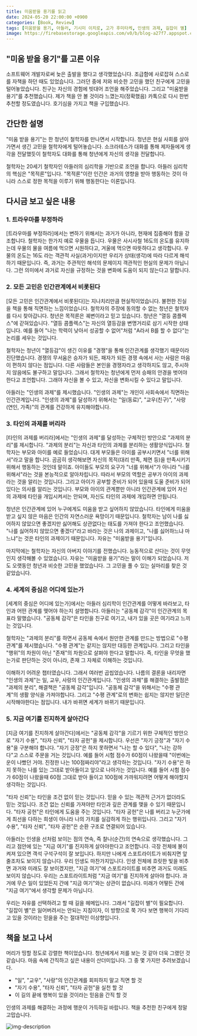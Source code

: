 ```yaml
---
title: 미움받을 용기를 읽고
date: 2024-05-20 22:00:00 +0900
categories: [Book, Review]
tags: [미움받을 용기, 아들러, 기시미 이치로, 고가 후미타케, 인생의 과제, 길잡이 별]
image: https://firebasestorage.googleapis.com/v0/b/blog-a27f7.appspot.com/o/images%2Fposts%2Fcourage-to-be-disliked%2Fcourage-to-be-disliked.jpg?alt=media&token=fa603d42-07af-4f86-b59d-6b9e72ae90ca
---
```


## "미움 받을 용기"를 고른 이유
소프트웨어 개발자로써 늦은 출발을 했다고 생각했었습니다. 조급함에 사로잡혀 스스로를 자책을 하던 때도 있었습니다. 그러던 중에 저와 비슷한 고민을 했던 친구에게 고민을 털어놓았습니다. 친구는 자신의 경험에 빗대어 조언을 해주었습니다. 그리고 "미움받을 용기"를 추천했습니다. 제가 책을 안 볼 것이라 느꼈는지(정확했음) 카톡으로 다시 한번 추천할 정도였습니다. 호기심을 가지고 책을 구입했습니다.

## 간단한 설명
"미움 받을 용기"는 한 청년이 철학자를 만나면서 시작합니다. 청년은 현실 사회를 살아가면서 생긴 고민을 철학자에게 털어놓습니다. 소크라테스가 대화를 통해 제자들에게 생각을 전달했듯이 철학자도 대화를 통해 청년에게 자신의 생각을 전달합니다.

철학자는 20세기 철학자인 아들러의 심리학을 기반으로 조언을 합니다. 아들러 심리학의 핵심은 "목적론"입니다. "목적론"이란 인간은 과거의 영향을 받아 행동하는 것이 아니라 스스로 정한 목적을 이루기 위해 행동한다는 이론입니다.

## 다시금 보고 싶은 내용

### 1. 트라우마를 부정하라
[트라우마를 부정하라]에서는 변하기 위해서는 과거가 아니라, 현재에 집중해야 함을 강조합니다. 철학자는 한가지 예로 우물을 듭니다. 우물은 사시사철 16도의 온도를 유지하는데 우물의 물을 여름에 먹으면 시원하다고, 겨울에 먹으면 따뜻하다고 생각합니다. 우물의 온도는 16도 라는 객관적 사실(과거)이지만 우리가 상태(생각)에 따라 다르게 해석하기 때문입니다. 즉, 과거는 주관적인 해석의 문제이지 객관적인 현실의 문제가 아닙니다. 그런 의미에서 과거로 자신을 규정하는 것을 변화에 도움이 되지 않는다고 말합니다.

### 2. 모든 고민은 인간관계에서 비롯된다
[모든 고민은 인간관계에서 비롯된다]는 지나치리만큼 현실적이었습니다. 불편한 진실을 책을 통해 직면하는 느낌이었습니다. 철학자의 주장에 동의할 수 없는 청년은 철학자를 다시 찾아갑니다. 청년은 목적론은 궤변이라고 믿고 있습니다. 청년은 "열등 콤플렉스"에 갇혀있습니다. "열등 콤플렉스"는 자신의 열등감을 변명거리로 삼기 시작한 상태입니다. 예를 들어 "나는 학력이 낮아서 성공할 수 없어"처럼 "A라서 B를 할 수 없다"는 논리를 세우는 것입니다. 

철학자는 청년이 "열등감"이 생긴 이유를 "경쟁"을 통해 인간관계를 생각했기 때문이라 진단했습니다. 경쟁의 무서움은 승자가 되든, 패자가 되든 경쟁 속에서 사는 사람은 마음이 편하지 않다는 점입니다. 다른 사람들은 본인을 경쟁자라고 생각하지도 않고, 주시하지 않음에도 불구하고 말입니다. 그래서 철학자는 청년에게 먼저 승패의 안경을 벗어야 한다고 조언합니다. 그래야 자신을 볼 수 있고, 자신을 변화시킬 수 있다고 말입니다.

아들러는 "인생의 과제"를 제시했습니다. "인생의 과제"는 개인이 사회속에서 직면하는 인간관계입니다. "인생의 과제"를 달성하기 위해서는 "일(동료)", "교우(친구)", "사랑(연인, 가족)"의 관계를 건강하게 유지해야합니다.

### 3. 타인의 과제를 버리라
[타인의 과제를 버리라]에서는 "인생의 과제"를 달성하는 구체적인 방안으로 "과제의 분리"를 제시합니다. "과제의 분리"는 자신과 타인의 과제를 분리하는 생활양식입니다. 철학자는 부모와 아이를 예로 들었습니다. 대게 부모들은 아이를 공부시키면서 "너를 위해서"라고 말을 합니다. 곰곰히 생각해보면 자신의 목적(대리 만족, 체면 등)을 만족시키기 위해서 행동하는 것인데 말이죠. 아이들도 부모의 요구가 "너를 위해서"가 아니라 "나를 위해서"라는 것을 본능적으로 알아차립니다. 따라서 부모의 역할은 공부가 아이의 과제라는 것을 알리는 것입니다. 그리고 아이가 공부할 준비가 되어 있을때 도울 준비가 되어 있다는 의사를 알리는 것입니다. 부모와 아이의 관계뿐만 아니라 인간관계에 있어 자신의 과제에 타인을 개입시켜서는 안되며, 자신도 타인의 과제에 개입하면 안됩니다.

청년은 인간관계에 있어 누구에게도 미움을 받고 싶어하지 않았습니다. 타인에게 미움을 받고 싶지 않은 마음은 인간의 자연스러운 욕망이기 때문입니다. 철학자는 남이 나를 싫어하지 않았으면 좋겠지만 싫어해도 상관없다는 태도를 가져야 한다고 조언했습니다. "나를 싫어하지 않았으면 좋겠다"라고 바라는 것은 나의 과제이고, "나를 싫어하느냐 마느냐"는 것은 타인의 과제이기 때문입니다. 자유는 "미움받을 용기"입니다.

마지막에는 철학자는 자신의 아버지 이야기를 전했습니다. 능동적으로 산다는 것이 무엇인지 생각해볼 수 있었습니다. 자유는 "미움받을 용기"라는 말이 이해가 되었습니다. 저도 오랫동안 청년과 비슷한 고민을 했었습니다. 그 고민을 풀 수 있는 실마리를 찾은 것 같았습니다.

### 4. 세계의 중심은 어디에 있는가
[세계의 중심은 어디에 있는가]에서는 아들러 심리학이 인간관계를 어떻게 바라보고, 타인과 어떤 관계를 맺어야 하는지 설명합니다. 아들러는 "공동체 감각"이 인간관계의 목표라 말했습니다. "공동체 감각"은 타인을 친구로 여기고, 내가 있을 곳은 여기라고 느끼는 것입니다.

철학자는 "과제의 분리"를 하면서 공동체 속에서 원만한 관계를 만드는 방법으로 "수평 관계"를 제시했습니다. "수평 관계"는 같지는 않지만 대등한 관계입니다. 그리고 타인을 "행위"의 차원이 아닌 "존재"의 차원으로 살펴야 한다고 말합니다. 즉, 타인을 무엇을 했는가로 판단하는 것이 아니라, 존재 그 자체로 이해하는 것입니다.

이해하기 어려운 챕터였습니다. 그래서 여러번 곱씹었습니다. 나름의 결론을 내리자면 "인생의 과제"는 일, 교우, 사랑의 인간관계입니다. "인생의 과제"를 해결하는 출발점은 "과제의 분리", 해결책은 "공동체 감각"입니다. "공동체 감각"을 위해서는 "수평 관계"의 생활 양식을 가져야합니다. 그리고 "수평 관계"로의 변화는 쉽지는 않지만 일단은 시작해야한다는 점입니다. 내가 바뀌면 세계가 바뀌기 때문입니다.

### 5. 지금 여기를 진지하게 살아간다
[지금 여기를 진지하게 살아간다]에서는 "공동체 감각"을 기르기 위한 구체적인 방안으로 "자기 수용", "타자 신뢰", "타자 공헌"을 제시합니다. 우선은 "자기 긍정"과 "자기 수용"을 구분해야 합니다. "자기 긍정"은 하지 못하면서 "나는 할 수 있다", "나는 강하다"고 스스로 주문을 거는 것입니다. 예를 들어 시험 점수가 60점이 나왔을때 "이번에는 운이 나빴던 거야. 진정한 나는 100점짜리야"라고 생각하는 것입니다. "자기 수용"은 하지 못하는 나를 있는 그대로 받아들이고 앞으로 나아가는 것입니다. 예를 들어 시험 점수가 60점이 나왔을때 60점 그대로 받아 들이고 100점에 가까워지려면 어떻게 해야할지 생각하는 것입니다.

"타자 신뢰"는 타인을 조건 없이 믿는 것입니다. 믿을 수 있는 객관적 근거가 없더라도 믿는 것입니다. 조건 없는 신뢰를 가져야만 타인과 깊은 관계를 맺을 수 있기 때문입니다. "타자 공헌"은 타인에게 도움을 주는 것입니다. "타자 공헌"은 나를 버리고 누군가에게 최선을 다하는 희생이 아니라 나의 가치를 실감하게 하는 행위입니다. 그리고 "자기 수용", "타자 신뢰", "타자 공헌"은 순환 구조로 연결되어 있습니다. 

아들러는 인생을 선처럼 보이는 점의 연속, 즉 찰나(순간)의 연속으로 생각했습니다. 그리고 점안에 있는 "지금 여기"를 진지하게 살아야한다고 조언합니다. 극장 전체에 불이 켜져 있으면 객석 구석구석이 잘 보입니다. 하지만 나에게 스포트라이트가 비춰지면 앞 줄조차도 보이지 않습니다. 우리 인생도 마찬가지입니다. 인생 전체에 흐릿한 빛을 비추면 과거와 미래도 잘 보이겠지만, "지금 여기"에 스포트라이트를 비추면 과거도 미래도 보이지 않습니다. 우리는 스포트라이트처럼 "지금 여기"를 진지하게 살아야 합니다. 과거에 무슨 일이 있었든지 간에 "지금 여기"와는 상관이 없습니다. 미래가 어떻든 간에 "지금 여기"에서 생각할 문제가 아닙니다.

우리는 자유를 선택하려고 할 때 길을 헤메입니다. 그래서 "길잡이 별"이 필요합니다. "길잡이 별"은 잃어버려서는 안되는 지침이자, 이 방향으로 쭉 가다 보면 행복이 기다리고 있을 것이라는 믿을을 주는 절대적인 이상향입니다. 

## 책을 보고 나서
머리가 띵할 정도로 강렬한 책이었습니다. 청년에게서 저를 보는 것 같아 더욱 그랬던 것 같습니다. 마음 속에 간직하고 싶은 내용이 산더미입니다. 그 중 몇 가지만 추려보겠습니다.

- "일", "교우", "사랑"의 인간관계를 회피하지 말고 직면 할 것
- "자기 수용", "타자 신뢰", "타자 공헌"을 실천 할 것
- 이 길의 끝에 행복이 있을 것이라는 믿음을 간직 할 것

인생의 과제를 해결하는 과정에 행운이 가득하길 바랍니다. 책을 추천한 친구에게 정말 고맙습니다.

![img-description](https://firebasestorage.googleapis.com/v0/b/blog-a27f7.appspot.com/o/images%2Fposts%2Fcourage-to-be-disliked%2Fwalk.jpg?alt=media&token=40f79a9e-23be-4bbb-b361-316a905dfa83)